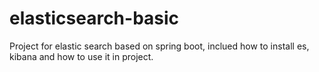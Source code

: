 # elasticsearch-basic
Project for elastic search based on spring boot, inclued how to install es, kibana and how to use it in project.
